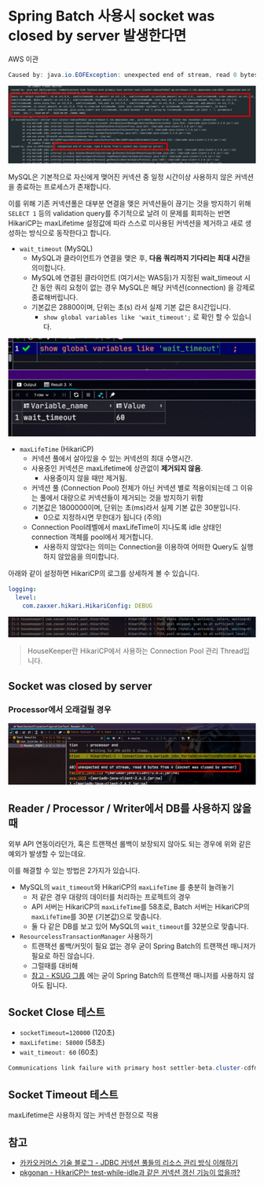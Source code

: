 # Spring Batch 사용시 socket was closed by server 발생한다면

AWS 이관 

```java
Caused by: java.io.EOFException: unexpected end of stream, read 0 bytes from 4 (socket was closed by server)
```

![cause](./images/cause.png)

MySQL은 기본적으로 자신에게 맺어진 커넥션 중 일정 시간이상 사용하지 않은 커넥션을 종료하는 프로세스가 존재합니다.  


이를 위해 기존 커넥션풀은 대부분 연결을 맺은 커넥션들이 끊기는 것을 방지하기 위해 ```SELECT 1``` 등의 validation query를 주기적으로 날려 이 문제를 회피하는 반면 HikariCP는 maxLifetime 설정값에 따라 스스로 미사용된 커넥션을 제거하고 새로 생성하는 방식으로 동작한다고 합니다.

* ```wait_timeout``` (MySQL)
  * MySQL과 클라이언트가 연결을 맺은 후, **다음 쿼리까지 기다리는 최대 시간**을 의미합니다.
  * MySQL에 연결된 클라이언트 (여기서는 WAS등)가 지정된 wait_timeout 시간 동안 쿼리 요청이 없는 경우 MySQL은 해당 커넥션(connection) 을 강제로 종료해버립니다.
  * 기본값은 28800이며, 단위는 초(s) 라서 실제 기본 값은 8시간입니다.
    * ```show global variables like 'wait_timeout';``` 로 확인 할 수 있습니다.

![wait_timeout](./images/wait_timeout.png)

* ```maxLifeTime``` (HikariCP)
  * 커넥션 풀에서 살아있을 수 있는 커넥션의 최대 수명시간. 
  * 사용중인 커넥션은 maxLifetime에 상관없이 **제거되지 않음**. 
    * 사용중이지 않을 때만 제거됨.
  * 커넥션 풀 (Connection Pool) 전체가 아닌 커넥션 별로 적용이되는데 그 이유는 풀에서 대량으로 커넥션들이 제거되는 것을 방지하기 위함
  * 기본값은 1800000이며, 단위는 초(ms)라서 실제 기본 값은 30분입니다.
    * 0으로 지정하시면 무한대가 됩니다 (주의)
  * Connection Pool레벨에서 maxLifeTime이 지나도록 idle 상태인 connection 객체를 pool에서 제거합니다.
    * 사용하지 않았다는 의미는 Connection을 이용하여 어떠한 Query도 실행하지 않았음을 의미합니다.


아래와 같이 설정하면 HikariCP의 로그를 상세하게 볼 수 있습니다.

```yml
logging:
  level:
    com.zaxxer.hikari.HikariConfig: DEBUG
```

![hikaripool-log](./images/hikaripool-log.png)

> HouseKeeper란 HikariCP에서 사용하는 Connection Pool 관리 Thread입니다.

## Socket was closed by server


### Processor에서 오래걸릴 경우

![processor_1](./images/processor_1.png)



## Reader / Processor / Writer에서 DB를 사용하지 않을때

외부 API 연동이라던가, 혹은 트랜잭션 롤백이 보장되지 않아도 되는 경우에 위와 같은 예외가 발생할 수 있는데요.  
  
이를 해결할 수 있는 방법은 2가지가 있습니다.

* MySQL의 ```wait_timeout```와 HikariCP의 ```maxLifeTime``` 를 충분히 늘려놓기
  * 저 같은 경우 대량의 데이터를 처리하는 프로젝트의 경우
  * API 서버는 HikariCP의 ```maxLifeTime```를 58초로, Batch 서버는 HikariCP의 ```maxLifeTime```를 30분 (기본값)으로 맞춥니다.
  * 둘 다 같은 DB를 보고 있어 MySQL의 ```wait_timeout```를 32분으로 맞춥니다.
* ```ResourcelessTransactionManager``` 사용하기
  * 트랜잭션 롤백/커밋이 필요 없는 경우 굳이 Spring Batch의 트랜잭션 매니저가 필요로 하진 않습니다.
  * 그럴때를 대비해 
  * [참고 - KSUG 그룹](https://groups.google.com/g/ksug/c/jxcvvn1UXMk/m/EyBs83QhIr4J)
에는 굳이 Spring Batch의 트랜잭션 매니저를 사용하지 않아도 됩니다.





## Socket Close 테스트


* ```socketTimeout=120000``` (120초)
* ```maxLifetime: 58000``` (58초)
* ```wait_timeout: 60``` (60초)


```java
Communications link failure with primary host settler-beta.cluster-cdfmjscyqe71.ap-northeast-2.rds.amazonaws.com:6025. Connection timed out
```

## Socket Timeout 테스트

maxLifetime은 사용하지 않는 커넥션 한정으로 적용


## 참고

* [카카오커머스 기술 블로그 - JDBC 커넥션 풀들의 리소스 관리 방식 이해하기](https://kakaocommerce.tistory.com/45)
* [pkgonan - HikariCP는 test-while-idle과 같은 커넥션 갱신 기능이 없을까?](https://pkgonan.github.io/2018/04/HikariCP-test-while-idle)